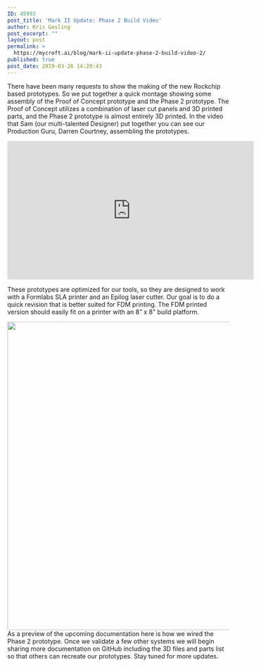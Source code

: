 ```yaml
---
ID: 45993
post_title: 'Mark II Update: Phase 2 Build Video'
author: Kris Gesling
post_excerpt: ""
layout: post
permalink: >
  https://mycroft.ai/blog/mark-ii-update-phase-2-build-video-2/
published: true
post_date: 2019-03-26 14:20:43
---
```

There have been many requests to show the making of the new Rockchip based prototypes. So we put together a quick montage showing some assembly of the Proof of Concept prototype and the Phase 2 prototype. The Proof of Concept utilizes a combination of laser cut panels and 3D printed parts, and the Phase 2 prototype is almost entirely 3D printed. In the video that Sam (our multi-talented Designer) put together you can see our Production Guru, Darren Courtney, assembling the prototypes.

<iframe src="https://www.youtube.com/embed/j374zoy2jZA" width="560" height="315" frameborder="0" allowfullscreen="allowfullscreen"></iframe>

These prototypes are optimized for our tools, so they are designed to work with a Formlabs SLA printer and an Epilog laser cutter. Our goal is to do a quick revision that is better suited for FDM printing. The FDM printed version should easily fit on a printer with an 8” x 8” build platform.

<a href="https://mycroft.ai/wp-content/uploads/2019/03/Mark-IIr_Phase_2-diagram.png"><img class="alignnone size-full wp-image-45883" src="https://mycroft.ai/wp-content/uploads/2019/03/Mark-IIr_Phase_2-diagram.png" alt="" width="1200" height="701" /></a>As a preview of the upcoming documentation here is how we wired the Phase 2 prototype. Once we validate a few other systems we will begin sharing more documentation on GitHub including the 3D files and parts list so that others can recreate our prototypes. Stay tuned for more updates.
